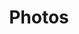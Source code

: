 ---
title: Photos
layout: "gallery.njk"
type: "gallery"
permalink: "/{{ language | slug }}/{{ 'url:photos' | i18nbare: language | slug }}/"
---